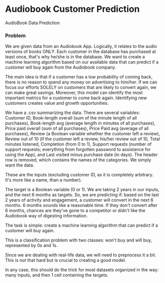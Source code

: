 # Audiobook Customer Prediction
AudioBook Data Prediction

### Problem

We are given data from an Audiobook App. Logically, it relates to the audio versions of books ONLY. Each customer in the database has purchased at least once, that's why he/she is in the database. We want to create a machine learning algorithm based on our available data that can predict if a customer will buy again from the Audiobook company.

The main idea is that if a customer has a low probability of coming back, there is no reason to spend any money on advertising to him/her. If we can focus our efforts SOLELY on customers that are likely to convert again, we can make great savings. Moreover, this model can identify the most important metrics for a customer to come back again. Identifying new customers creates value and growth opportunities.

We have a .csv summarizing the data. There are several variables: Customer ID, Book-length overall (sum of the minute length of all purchases), Book-length avg (average length in minutes of all purchases), Price paid overall (sum of all purchases), Price Paid avg (average of all purchases), Review (a Boolean variable whether the customer left a review), Review out of 10 (if the customer left a review, his/her review out of 10, Total minutes listened, Completion (from 0 to 1), Support requests (number of support requests; everything from forgotten password to assistance for using the App), and Last visited minus purchase date (in days).
The header row is removed, which contains the names of the categories. We simply want the data.

These are the inputs (excluding customer ID, as it is completely arbitrary. It's more like a name, than a number).

The target is a Boolean variable (0 or 1). We are taking 2 years in our inputs, and the next 6 months as targets. So, we are predicting if: based on the last 2 years of activity and engagement, a customer will convert in the next 6 months. 6 months sounds like a reasonable time. If they don't convert after 6 months, chances are they've gone to a competitor or didn't like the Audiobook way of digesting information. 

The task is simple: create a machine learning algorithm that can predict if a customer will buy again. 

This is a classification problem with two classes: won't buy and will buy, represented by 0s and 1s.

Since we are dealing with real-life data, we will need to preprocess it a bit. This is not that hard but is crucial to creating a good model.

In any case, this should do the trick for most datasets organized in the way: many inputs, and then 1 cell containing the targets.

